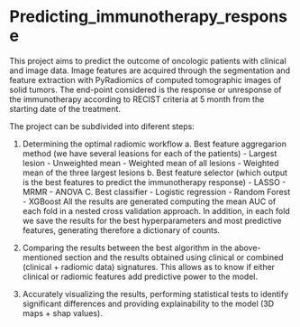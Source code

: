 # Predicting_immunotherapy_response

This project aims to predict the outcome of oncologic patients with clinical and image data. Image features are acquired through the segmentation and feature extraction with PyRadiomics of computed tomographic images of solid tumors. The end-point considered is the response or unresponse of the immunotherapy according to RECIST criteria at 5 month from the starting date of the treatment.

The project can be subdivided into diferent steps:

1. Determining the optimal radiomic workflow
   a. Best feature aggregarion method (we have several leasions for each of the patients)
       - Largest lesion
       - Unweighted mean
       - Weighted mean of all lesions
       - Weighted mean of the three largest lesions
   b. Best feature selector (which output is the best features to predict the immunotherapy response)
       - LASSO
       - MRMR
       - ANOVA
   C. Best classifier
       - Logistic regression
       - Random Forest
       - XGBoost
All the results are generated computing the mean AUC of each fold in a nested cross validation approach. In addition, in each fold we save the results for the best hyperparameters and most predictive features, generating therefore a dictionary of counts.

2. Comparing the results between the best algorithm in the above-mentioned section and the results obtained using clinical or combined (clinical + radiomic data) signatures. This allows as to know if either clinical or radiomic features add predictive power to the model.
3. Accurately visualizing the results, performing statistical tests to identify significant differences and providing explainability to the model (3D maps + shap values).
